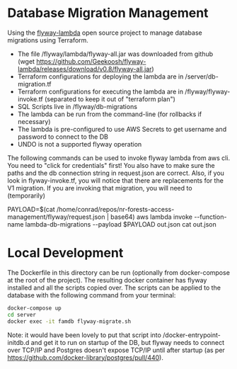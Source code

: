 # Database Migration Management
Using the [flyway-lambda](https://github.com/Geekoosh/flyway-lambda) open source project to manage database migrations using Terraform.

* The file /flyway/lambda/flyway-all.jar was downloaded from github (wget https://github.com/Geekoosh/flyway-lambda/releases/download/v0.8/flyway-all.jar)
* Terraform configurations for deploying the lambda are in /server/db-migration.tf
* Terraform configurations for executing the lambda are in /flyway/flyway-invoke.tf (separated to keep it out of "terraform plan")
* SQL Scripts live in /flyway/db-migrations
* The lambda can be run from the command-line (for rollbacks if necessary)
* The lambda is pre-configured to use AWS Secrets to get username and password to connect to the DB
* UNDO is not a supported flyway operation

The following commands can be used to invoke flyway lambda from aws cli. You need to "click for credentials" first!
You also have to make sure the paths and the db connection string in request.json are correct.
Also, if you look in flyway-invoke.tf, you will notice that there are replacements for the V1 migration. If you are invoking that migration, you will need to (temporarily)

PAYLOAD=$(cat /home/conrad/repos/nr-forests-access-management/flyway/request.json | base64)
aws lambda invoke --function-name lambda-db-migrations --payload $PAYLOAD out.json
cat out.json

# Local Development

The Dockerfile in this directory can be run (optionally from docker-compose at the root of the project). The resulting docker container has flyway installed and all the scripts copied over. The scripts can be applied to the database with the following command from your terminal:

``` bash
docker-compose up
cd server
docker exec -it famdb flyway-migrate.sh
```

Note: it would have been lovely to put that script into /docker-entrypoint-initdb.d and get it to run on startup of the DB, but flyway needs to connect over TCP/IP and Postgres doesn't expose TCP/IP until after startup (as per https://github.com/docker-library/postgres/pull/440).